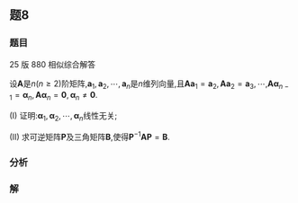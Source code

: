 

## 题8
### 题目
25 版 880 相似综合解答

设$\mathbf{A}$是$n( {n \geq  2})$阶矩阵,${\mathbf{a}}_{1},{\mathbf{a}}_{2},\cdots ,{\mathbf{a}}_{n}$是$n$维列向量,且$\mathbf{A}{\mathbf{a}}_{1} = {\mathbf{a}}_{2},\mathbf{A}{\mathbf{a}}_{2} = {\mathbf{a}}_{3},\cdots$,$\mathbf{A}{\mathbf{\alpha }}_{n - 1} = {\mathbf{\alpha }}_{n},\mathbf{A}{\mathbf{\alpha }}_{n} = \mathbf{0},{\mathbf{\alpha }}_{n} \neq  \mathbf{0}.$

(I) 证明:${\mathbf{\alpha }}_{1},{\mathbf{\alpha }}_{2},\cdots ,{\mathbf{\alpha }}_{n}$线性无关;

(II) 求可逆矩阵$\mathbf{P}$及三角矩阵$\mathbf{B}$,使得${\mathbf{P}}^{-1}\mathbf{{AP}} = \mathbf{B}$.
### 分析

### 解